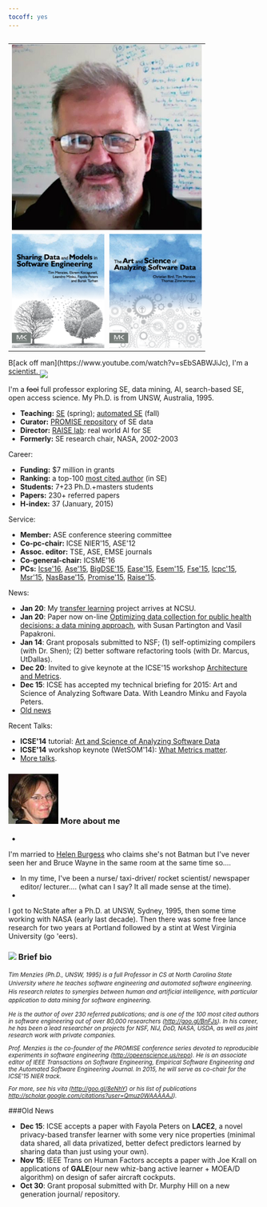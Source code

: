 ```yaml
---
tocoff: yes
---
```


<table align=right width=420>
<tr><td align=right>
<a href="img/timmBig.jpg"><img width=380 id=pad
src="img/timm.jpg"></a>
</td></tr>
<tr><td align=right>
<a href="http://www.amazon.com/Sharing-Data-Models-Software-Engineering/dp/0124172954"><img
style="width: 185px; margin-right:10px;"
src="img/shareBookCover.png"></a><img  width=185 src="img/asdbookCover.png">

</td></table>
<span class=firstcharacter>B</span>[ack off man](https://www.youtube.com/watch?v=sEbSABWJiJc),
I'm a 
<a href="https://www.youtube.com/watch?v=Nda7w487yU0">scientist. <img border=0
align=middle src="http://www.veryicon.com/icon/32/Movie%20%26%20TV/Futurama%20Vol.%201/Farnsworth.png"></a>


I'm a <strike>fool</strike> full professor
exploring
SE, data mining, AI, 
search-based SE, open access
science. My Ph.D. is from UNSW, Australia, 1995.


+ **Teaching:**  [SE](http://www4.ncsu.edu/~tjmenzie/cs510) (spring); [automated SE](https://github.com/timm/sbse14/wiki) (fall)
+ **Curator:**   [PROMISE repository](http://openscience.us/repo) of SE data
+ **Director:**   [RAISE lab](http://ai4se.net): real world AI for SE
+ **Formerly:** SE research chair, NASA, 2002-2003

Career:

+ **Funding:**   $7 million in grants
+ **Ranking:** a top-100 [most cited author](http://goo.gl/BnFJs) (in SE)
+ **Students:**   7+23 Ph.D.+masters students
+ **Papers:**   230+ referred papers
+ **H-index:** 37 (January, 2015)

Service:

+ **Member:**   ASE conference steering committee
+ **Co-pc-chair:**   ICSE NIER'15, ASE'12
+ **Assoc. editor:**   TSE, ASE, EMSE journals  
+ **Co-general-chair:**   ICSME'16  
+ **PCs:**
[Icse'16](http://2016.icse.cs.txstate.edu/team/organizing-committee),
[Ase'15](http://ase2015.unl.edu/#tab-committee),
[BigDSE'15](http://sse.uni-due.de/bigdse15),
[Ease'15](http://emse.nju.edu.cn/ease2015),
[Esem'15](http://eseiw.iscas.ac.cn/eseiw2015/esem/cfp.html),
[Fse'15](http://esec-fse15.dei.polimi.it/committee.html),
[Icpc'15](https://dibt.unimol.it/ICPC15/Home.html),
[Msr'15](http://2015.msrconf.org/),
[NasBase'15](http://nasbase.org/),
[Promise'15](https://easychair.org/conferences/?conf=promise2015),
[Raise'15](http://promisedata.org/raise/2015/index.html).

News:

+ **Jan 20**: My [transfer learning](http://www.csc.ncsu.edu/news/1719)
              project arrives at NCSU.
+ **Jan 20**: Paper now on-line
[Optimizing data collection for public health decisions: a data mining approach](http://www.biomedcentral.com/1471-2458/14/593),
with Susan Partington and Vasil Papakroni.
+ **Jan 14**: Grant proposals submitted to NSF; (1) self-optimizing compilers
(with Dr. Shen); (2) better software refactoring tools (with Dr. Marcus, UtDallas).
+ **Dec 20**: Invited to give keynote at the ICSE'15 workshop
[Architecture and Metrics](http://www.sei.cmu.edu/community/sam2015/speakers/?location=secondary-nav&source=971390).
+ **Dec 15**: ICSE has accepted my technical briefing for
  2015: Art and Science of Analyzing Software
  Data. With Leandro Minku and Fayola Peters.
+ [Old news](#oldnews)

Recent Talks:

+ **ICSE'14** tutorial: [Art and Science of Analyzing Software Data](http://www.slideshare.net/timmenzies/the-art-and-science-of-analyzing-software-data)
+ **ICSE'14** workshop keynote (WetSOM'14): [What Metrics matter](http://www.slideshare.net/timmenzies/metrics-matter?related=1).
+ [More talks](http://slideshare.com/timmenzies).


### <img src="img/helen.png" width=100 id=pad> More about me ###

+ 
I'm married to [Helen Burgess](http://helenburgess.com) who claims she's not Batman but I've never seen her and Bruce Wayne in the same room at the same time so....
+ In my time, I've been a
nurse/ taxi-driver/ rocket scientist/ newspaper
editor/ lecturer....  (what can I say? It all made
sense at the time).
+ 
I got to NcState after a
Ph.D. at UNSW, Sydney, 1995, then some time working with NASA (early last decade).
Then there was some free lance research for two years at Portland followed by a stint at West Virginia University (go 'eers).


### <img width= 100 src="http://ai4se.net/img/timm.png" id=pad> Brief bio ###



<em><small>
Tim Menzies (Ph.D., UNSW, 1995) is a full Professor in CS at
North Carolina State University where he teaches software
engineering and automated software engineering. His research
relates to synergies between human and artificial intelligence,
with particular application to data mining for software
engineering.

He is the author of over 230 referred publications; and is one of
the 100 most cited authors in software engineering out of over
80,000 researchers (http://goo.gl/BnFJs).  In his career, he has
been a lead researcher on projects for NSF, NIJ, DoD, NASA, USDA,
as well as joint research work with private companies.

Prof. Menzies is the co-founder of the PROMISE conference series
devoted to reproducible experiments in software engineering
(http://opeenscience.us/repo).  He is an associate editor of IEEE
Transactions on Software Engineering, Empirical Software
Engineering and the Automated Software Engineering Journal. In
2015, he will serve as co-chair for the ICSE'15 NIER track.

For more, see his vita (http://goo.gl/8eNhY) or his list of
publications http://scholar.google.com/citations?user=Qmuz0WAAAAAJ).
</em>


</small>



###<a name=oldnews>Old News</a>

+ **Dec 15**: ICSE accepts a paper with Fayola Peters on **LACE2**, a novel privacy-based transfer learner with some very nice properties
  (minimal data shared, all data privatized, better defect predictors learned by sharing data than just using your own).
+ **Nov 15**: IEEE Trans on Human Factors accepts
a paper with Joe Krall on applications of **GALE**(our new whiz-bang active learner + MOEA/D algorithm) on design of safer aircraft cockputs.
+ **Oct 30**: Grant proposal submitted with Dr. Murphy Hill on a new generation journal/ repository.
